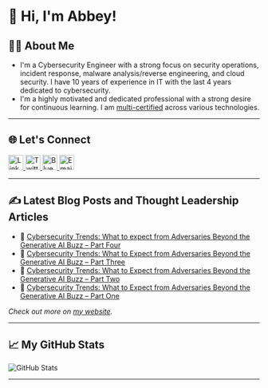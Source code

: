 # 👋 Hi, I'm Abbey!

## 👨‍💻 About Me
- I'm a Cybersecurity Engineer with a strong focus on security operations, incident response, malware analysis/reverse engineering, and cloud security. I have 10 years of experience in IT with the last 4 years dedicated to cybersecurity.
- I'm a highly motivated and dedicated professional with a strong desire for continuous learning. I am [multi-certified](https://www.credly.com/users/abiodun-adegbola.ede39b92) across various technologies.

---

## 🌐 Let's Connect

<a href="https://linkedin.com/in/abiodunadegbola/" target="_blank">
  <img src="https://cdn.jsdelivr.net/npm/simple-icons@v5/icons/linkedin.svg" alt="LinkedIn" width="30" height="30"/>
</a>
<a href="https://twitter.com/el_kol" target="_blank">
  <img src="https://cdn.jsdelivr.net/npm/simple-icons@v5/icons/twitter.svg" alt="Twitter" width="30" height="30"/>
</a>
<a href="https://bsky.app/profile/abbeyadegbola.com" target="_blank">
  <img src="https://upload.wikimedia.org/wikipedia/commons/thumb/e/ee/Bluesky_Logo.svg/1024px-Bluesky_Logo.svg.png" alt="Bluesky" width="30" height="30"/>
</a>
<a href="mailto:bt.adegbola@gmail.com" target="_blank">
  <img src="https://cdn.jsdelivr.net/npm/simple-icons@v5/icons/gmail.svg" alt="Email" width="30" height="30"/>
</a>

---

## ✍️ Latest Blog Posts and Thought Leadership Articles
- 🔗 [Cybersecurity Trends: What to expect from Adversaries Beyond the Generative AI Buzz – Part Four](https://systaltech.com/insights/cybersecurity-trends-what-to-expect-from-adversaries-beyond-the-generative-ai-buzz-part-four/) 
- 🔗 [Cybersecurity Trends: What to Expect from Adversaries Beyond the Generative AI Buzz – Part Three](https://systaltech.com/insights/cybersecurity-trends-what-to-expect-from-adversaries-beyond-the-generative-ai-buzz-part-three/) 
- 🔗 [Cybersecurity Trends: What to Expect from Adversaries Beyond the Generative AI Buzz – Part Two](https://systaltech.com/insights/cybersecurity-trends-what-to-expect-from-adversaries-beyond-the-generative-ai-buzz-part-two/)
- 🔗 [Cybersecurity Trends: What to Expect from Adversaries Beyond the Generative AI Buzz – Part One](https://systaltech.com/insights/cybersecurity-trends-what-to-expect-from-adversaries-beyond-the-generative-ai-buzz/) 

*Check out more on [my website](https://abbeyadegbola.com/).*

---

## 📈 My GitHub Stats
![GitHub Stats](https://github-readme-stats.vercel.app/api?username=abbeyadegbola&show_icons=true&theme=radical)


---

